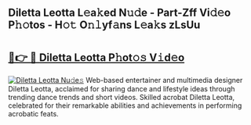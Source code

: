 ## Diletta Leotta L𝚎a𝚔ed N𝚞𝚍e - Part-Zff Vi𝚍𝚎o P𝚑𝚘tos - H𝚘𝚝 O𝚗𝚕yf𝚊ns L𝚎a𝚔s zLsUu

# <h2><a href="http://kfdio3.oniu.top/?m=Diletta+Leotta">🔗👉 🔴 Diletta Leotta P𝚑ot𝚘𝚜 V𝚒d𝚎o</a></h2>

[![Diletta Leotta Nu𝚍e𝚜](https://i.imgur.com/0qMVB7G.gif)](http://kfdio3.oniu.top/?m=Diletta+Leotta)
Web-based entertainer and multimedia designer Diletta Leotta, acclaimed for sharing dance and lifestyle ideas through trending dance trends and short videos. Skilled acrobat Diletta Leotta, celebrated for their remarkable abilities and achievements in performing acrobatic feats.  
